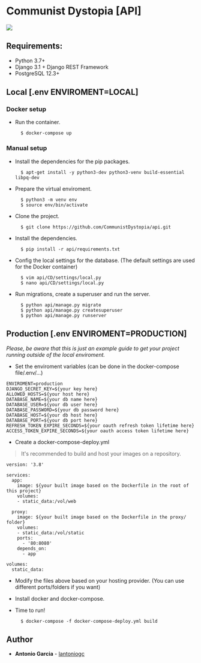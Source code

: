 # Communist Dystopia [API]

![](https://i.imgur.com/MOEbiJC.png)

## Requirements:

* Python 3.7+
* Django 3.1 + Django REST Framework
* PostgreSQL 12.3+

## Local [.env ENVIROMENT=LOCAL]

### Docker setup

* Run the container.

        $ docker-compose up
        
### Manual setup

* Install the dependencies for the pip packages.

        $ apt-get install -y python3-dev python3-venv build-essential libpq-dev
        
* Prepare the virtual enviroment.

        $ python3 -m venv env
        $ source env/bin/activate

* Clone the project.

        $ git clone https://github.com/CommunistDystopia/api.git

* Install the dependencies.

        $ pip install -r api/requirements.txt

* Config the local settings for the database. (The default settings are used for the Docker container)

        $ vim api/CD/settings/local.py
        $ nano api/CD/settings/local.py

* Run migrations, create a superuser and run the server.

        $ python api/manage.py migrate
        $ python api/manage.py createsuperuser
        $ python api/manage.py runserver

## Production [.env ENVIROMENT=PRODUCTION]

*Please, be aware that this is just an example guide to get your project running outside of the local enviroment.*

* Set the enviroment variables (can be done in the docker-compose file/.env/...)

```
ENVIROMENT=production
DJANGO_SECRET_KEY=${your key here}
ALLOWED_HOSTS=${your host here}
DATABASE_NAME=${your db name here}
DATABASE_USER=${your db user here}
DATABASE_PASSWORD=${your db password here}
DATABASE_HOST=${your db host here}
DATABASE_PORT=${your db port here}
REFRESH_TOKEN_EXPIRE_SECONDS=${your oauth refresh token lifetime here}
ACCESS_TOKEN_EXPIRE_SECONDS=${your oauth access token lifetime here}
```

* Create a docker-compose-deploy.yml

> It's recommended to build and host your images on a repository.

```
version: '3.8'

services:
  app:
    image: ${your built image based on the Dockerfile in the root of this project}
    volumes:
    - static_data:/vol/web

  proxy:
    image: ${your built image based on the Dockerfile in the proxy/ folder}
    volumes:
    - static_data:/vol/static
    ports:
      - '80:8080'
    depends_on:
      - app

volumes:
  static_data:
```

* Modify the files above based on your hosting provider. (You can use different ports/folders if you want)

* Install docker and docker-compose.

* Time to run!

        $ docker-compose -f docker-compose-deploy.yml build 

## Author

* **Antonio Garcia** -  [lantoniogc](https://github.com/lantoniogc/)
